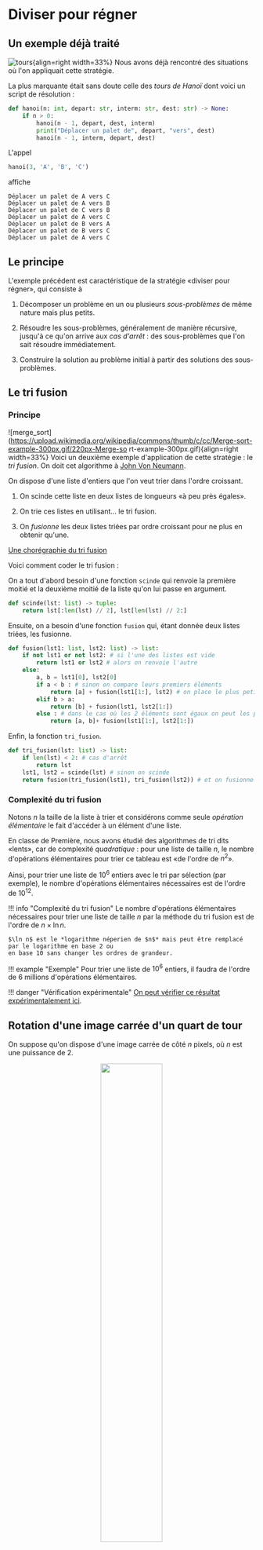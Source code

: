 # Diviser pour régner

## Un exemple déjà traité

![tours](https://upload.wikimedia.org/wikipedia/commons/6/60/Tower_of_Hanoi_4.gif){align=right width=33%} Nous avons
déjà rencontré des situations où l'on appliquait cette stratégie.

La plus marquante était sans doute celle des *tours de Hanoï* dont voici un script de résolution :

```python
def hanoi(n: int, depart: str, interm: str, dest: str) -> None:
    if n > 0:
        hanoi(n - 1, depart, dest, interm)
        print("Déplacer un palet de", depart, "vers", dest)
        hanoi(n - 1, interm, depart, dest)

```

L'appel

```python
hanoi(3, 'A', 'B', 'C')
```

affiche

```
Déplacer un palet de A vers C
Déplacer un palet de A vers B
Déplacer un palet de C vers B
Déplacer un palet de A vers C
Déplacer un palet de B vers A
Déplacer un palet de B vers C
Déplacer un palet de A vers C
```

## Le principe

L'exemple précédent est caractéristique de la stratégie «diviser pour régner», qui consiste à

1. Décomposer un problème en un ou plusieurs *sous-problèmes* de même nature mais plus petits.

2. Résoudre les sous-problèmes, généralement de manière récursive, jusqu'à ce qu'on arrive aux *cas d'arrêt* :
   des sous-problèmes que l'on sait résoudre immédiatement.

3. Construire la solution au problème initial à partir des solutions des sous-problèmes.

## Le tri fusion

### Principe

![merge_sort](https://upload.wikimedia.org/wikipedia/commons/thumb/c/cc/Merge-sort-example-300px.gif/220px-Merge-so
rt-example-300px.gif){align=right width=33%} Voici un deuxième exemple d'application de cette stratégie : le *tri
fusion*. On doit cet algorithme à
[John Von Neumann](https://fr.wikipedia.org/wiki/John_von_Neumann).

On dispose d'une liste d'entiers que l'on veut trier dans l'ordre croissant.

1. On scinde cette liste en deux listes de longueurs «à peu près égales».

2. On trie ces listes en utilisant... le tri fusion.

3. On *fusionne* les deux listes triées par ordre croissant pour ne plus en obtenir qu'une.

[Une chorégraphie du tri fusion](https://youtu.be/XaqR3G_NVoo)

Voici comment coder le tri fusion :

On a tout d'abord besoin d'une fonction `scinde` qui renvoie la première moitié et la deuxième moitié de la liste qu'on
lui passe en argument.

```python
def scinde(lst: list) -> tuple:
    return lst[:len(lst) // 2], lst[len(lst) // 2:]
```

Ensuite, on a besoin d'une fonction `fusion` qui, étant donnée deux listes triées, les fusionne.

```python
def fusion(lst1: list, lst2: list) -> list:
    if not lst1 or not lst2: # si l'une des listes est vide
        return lst1 or lst2 # alors on renvoie l'autre
    else:
        a, b = lst1[0], lst2[0]
        if a < b : # sinon on compare leurs premiers éléments
            return [a] + fusion(lst1[1:], lst2) # on place le plus petit en tête et on fusionne le reste
        elif b > a:
            return [b] + fusion(lst1, lst2[1:])
        else : # dans le cas où les 2 éléments sont égaux on peut les placer tous les deux
            return [a, b]+ fusion(lst1[1:], lst2[1:])
```

Enfin, la fonction `tri_fusion`.

```python 
def tri_fusion(lst: list) -> list:
    if len(lst) < 2: # cas d'arrêt
        return lst
    lst1, lst2 = scinde(lst) # sinon on scinde
    return fusion(tri_fusion(lst1), tri_fusion(lst2)) # et on fusionne les sous-listes triées
```

### Complexité du tri fusion

Notons $n$ la taille de la liste à trier et considérons comme seule *opération élémentaire* le fait d'accéder à un élément 
d'une liste.

En classe de Première, nous avons étudié des algorithmes de tri dits «lents», car de complexité *quadratique* : pour une
liste de taille $n$, le nombre d'opérations élémentaires pour trier ce tableau est «de l'ordre de $n^2$».

Ainsi, pour trier une liste de $10^6$ entiers avec le tri par sélection (par exemple), le nombre d'opérations élémentaires 
nécessaires est de l'ordre de $10^{12}$.
    
!!! info "Complexité du tri fusion"
    Le nombre d'opérations élémentaires nécessaires pour trier une liste de taille $n$ par la méthode du tri fusion est 
    de l'ordre de $n\times\ln n$.
    
    $\ln n$ est le *logarithme néperien de $n$* mais peut être remplacé par le logarithme en base 2 ou 
    en base 10 sans changer les ordres de grandeur.

!!! example "Exemple"
    Pour trier une liste de $10^6$ entiers, il faudra de l'ordre de 6 millions d'opérations élémentaires.

!!! danger "Vérification expérimentale"
    [On peut vérifier ce résultat expérimentalement ici](https://capytale2.ac-paris.fr/web/c-auth/list?returnto=/web/code/26f3-15504).

## Rotation d'une image carrée d'un quart de tour

On suppose qu'on dispose d'une image carrée de côté $n$ pixels, où $n$ est une puissance de 2.

<center><img src="../img/turing.png" width="50%"></center>

Pour l'exemple voic une photo (colorisée) carrée d'[Alan Turing](https://fr.wikipedia.org/wiki/Alan_Turing){width 50%} de côté 512 pixels.

On aimerait faire subir un quart de tour à cette photo (dans le sens antihoraire) en utilisant une stratégie de type 
«diviser pour régner». On va procéder ainsi :

![rotation_principe](../img/rotation_principe.svg){width=50% align=right}

1. On partage l'image en 4 carrés de côté deux fois moindre.
2. On fait tourner ces 4 carrés.
3. On fait subir une *permutation circulaire* aux 4 carrés

À l'étape 2, pour faire tourner les 4 carrés, on se retrouve avec le même problème mais avec des carrés de côté 2 fois plus petits.
On répète donc le processus jusqu'à n'avoir plus que des carrés de côté 1 pixel (sur lesquels il n'y a pas besoin de 
faire quoi que soit).

Voici ce que cela donne

<center><img src="../img/turing.gif" width="50%"></center>

!!! danger "Programmation de la rotation d'un quart de tour d'une image carrée"
     [On peut la retrouver ici](https://capytale2.ac-paris.fr/web/c-auth/list?returnto=/web/code/ad82-15702).

## Exercices

!!! note "Exercice : Recherche dichotomique"

    1. Expliquer pourquoi la recherche dichotomique d'un élément dans une liste d'entiers triés dans l'ordre 
    croissant peut être vue comme un exemple de stratégie «diviser pour régner».

    2. Programmer la recherche dichotomique de manière récursive.

??? note "Solution"
    
    Pour savoir si un élément appartient à la liste, on regarde celui qui est «à peu près au milieu». Si c'est le bon
    c'est terminé, sinon on fait de même avec la sous-liste des éléments précédents et avec celle des éléments suivants.

    {{py_admo("dichotomie")}}

!!! note "Algorithme de Karatsuba"

    Il s'agit d'un algorithme qui applique la stratégie « diviser pour régner » pour effectuer des multiplications de 
    manière efficace.

    1. Chercher sur Internet ce qu'est cet algorithme.
    2. Programmer cet algorithme en Python.

??? hint "Voir des indices"

    === "Principe" 
        Si $x$ et $y$ s'écrivent **au plus** avec $2n$ bits, alors on peut les écrire
        $\begin{cases}
        x &= a\times 2^n + b\\
        y &= c\times 2^n +d\\
        \end{cases}$ , où $a$, $b$, $c$ et $d$ s'écrivent **au plus** $n$ bits.

        Mais alors $x\times y = ab2^{2n}+(ac + bd -(a-b)(c-d))2^n+bd$.

        Dans cette écriture, il y a 3 multiplications à faire avec des nombres s'écrivant avec **au plus** $n$ bits:
        
        - $ac$
        - $bd$
        - $(a-b)(c-d)$

        Le reste (additions et multiplication par $2^{2n}$ ou $2^n$ ne prend pas beaucoup de temps à faire (les additions 
        sont plus rapides que les multiplications et multiplier un nombre par $2^n$ revient à lui ajouter $n$ bits valant 0 à droite).

        La stratégie « diviser pour régner » vient du fait qu'on calcule ces 3 produits en appliquant de nouveau l'algorithme de Karatsuba.

    === "Indice de programmation 1"
        On peut déjà code une fonction `#!python size` qui
        - en entrée prend un `#!python int` x;
        - renvoie le nombre de bits de l'écriture binaire de x.
        Pour ce faire il suffit de diviser x par 2 (avec `#!python //`) jusqu'à trouver 0. 

    === "Indice de programmation 2"
        - Pour multiplier `#!python x` par $2^n$ on peut utiliser l'opérateur `#!python <<` : `#!python x << n`.
        - Pour diviser, utiliser `#!python >>`.
        - Ainsi on pourra écrire
            ```python
                a = x >> (2 ** n)
                b = x % (2 ** n)
            ```
            *Et caetera.*
